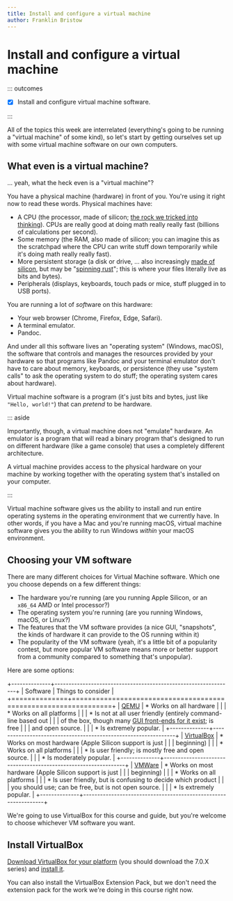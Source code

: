 ```yaml
---
title: Install and configure a virtual machine
author: Franklin Bristow
---
```


Install and configure a virtual machine
=======================================

::: outcomes

* [X] Install and configure virtual machine software.

:::

All of the topics this week are interrelated (everything's going to be running a
"virtual machine" of some kind), so let's start by getting ourselves set up with
some virtual machine software on our own computers.

What even is a virtual machine?
-------------------------------

... yeah, what the heck even is a "virtual machine"?


You have a physical machine (hardware) in front of you. You're using it right
now to read these words. Physical machines have:

* A CPU (the processor, made of silicon; [the rock we tricked into thinking]).
  CPUs are really good at doing math really really fast (billions of
  calculations per second).
* Some memory (the RAM, also made of silicon; you can imagine this as the
  scratchpad where the CPU can write stuff down temporarily while it's doing
  math really really fast).
* More persistent storage (a disk or drive, ... also increasingly [made of
  silicon], but may be "[spinning rust]"; this is where your files literally live
  as bits and bytes).
* Peripherals (displays, keyboards, touch pads or mice, stuff plugged in to USB
  ports).

You are running a lot of *soft*ware on this hardware:

* Your web browser (Chrome, Firefox, Edge, Safari).
* A terminal emulator.
* Pandoc.

And under all this software lives an "operating system" (Windows, macOS), the
software that controls and manages the resources provided by your hardware so
that programs like Pandoc and your terminal emulator don't have to care about
memory, keyboards, or persistence (they use "system calls" to ask the operating
system to do stuff; the operating system cares about hardware).

Virtual machine software is a program (it's just bits and bytes, just like
`"Hello, world!"`) that can *pretend* to be hardware.

::: aside

Importantly, though, a virtual machine does not "emulate" hardware. An emulator
is a program that will read a binary program that's designed to run on different
hardware (like a game console) that uses a completely different architecture.

A virtual machine provides access to the physical hardware on your machine by
working together with the operating system that's installed on your computer.

:::

Virtual machine software gives us the ability to install and run entire
operating systems *in* the operating environment that we currently have. In
other words, if you have a Mac and you're running macOS, virtual machine
software gives you the ability to run Windows *within* your macOS environment.

[the rock we tricked into thinking]:
https://jakec007.github.io/2020-06-28-how-we-trick-rocks-to-think/
[spinning rust]: https://en.wikipedia.org/wiki/Hard_disk_drive
[made of silicon]: https://en.wikipedia.org/wiki/Solid-state_drive

Choosing your VM software
-------------------------

There are many different choices for Virtual Machine software. Which one you
choose depends on a few different things:

* The hardware you're running (are you running Apple Silicon, or an `x86_64` AMD
  or Intel processor?)
* The operating system you're running (are you running Windows, macOS, or
  Linux?)
* The features that the VM software provides (a nice GUI, "snapshots", the kinds
  of hardware it can provide to the OS running within it)
* The popularity of the VM software (yeah, it's a little bit of a popularity
  contest, but more popular VM software means more or better support from a
  community compared to something that's unpopular).

Here are some options:

+--------------+----------------------------------------------------------------+
| Software     | Things to consider                                             |
+==============+================================================================+
| [QEMU]       | * Works on all hardware                                        |
|              | * Works on all platforms                                       |
|              | * Is not at all user friendly (entirely command-line based out |
|              | of the box, though many [GUI front-ends for it exist]; is free |
|              | and open source.                                               |
|              | * Is extremely popular.                                        |
+--------------+----------------------------------------------------------------+
| [VirtualBox] | * Works on most hardware (Apple Silicon support is just        |
|              | beginning)                                                     |
|              | * Works on all platforms                                       |
|              | * Is user friendly; is mostly free and open source.            |
|              | * Is moderately popular.                                       |
+--------------+----------------------------------------------------------------+
| [VMWare]     | * Works on most hardware (Apple Silicon support is just        |
|              | beginning)                                                     |
|              | * Works on all platforms                                       |
|              | * Is user friendly, but is confusing to decide which product   |
|              | you should use; can be free, but is not open source.           |
|              | * Is extremely popular.                                        |
+--------------+----------------------------------------------------------------+

[QEMU]: https://www.qemu.org/
[VirtualBox]: https://www.virtualbox.org/
[VMWare]: https://www.vmware.com/
[GUI front-ends for it exist]:
https://wiki.qemu.org/Links#GUIs_and_management_tools/systems

We're going to use VirtualBox for this course and guide, but you're welcome to
choose whichever VM software you want.

Install VirtualBox
------------------

[Download VirtualBox for your platform] (you should download the
7.0.X series) and [install it].

You can also install the VirtualBox Extension Pack, but we don't need the
extension pack for the work we're doing in this course right now.

[Download VirtualBox for your platform]:
https://www.virtualbox.org/wiki/Downloads
[install it]: https://www.virtualbox.org/manual/UserManual.html#installation
